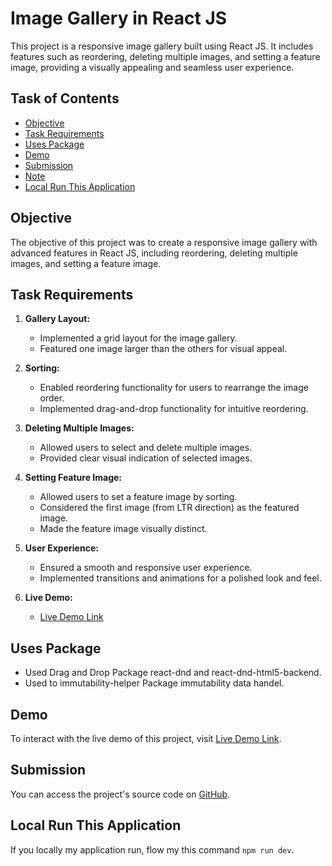 # Image Gallery in React JS

This project is a responsive image gallery built using React JS. It includes features such as reordering, deleting multiple images, and setting a feature image, providing a visually appealing and seamless user experience.

## Task of Contents
- [Objective](#objective)
- [Task Requirements](#task-requirements)
- [Uses Package](#uses-package)
- [Demo](#demo)
- [Submission](#submission)
- [Note](#note)
- [Local Run This Application](#local-run-this-application)

## Objective

The objective of this project was to create a responsive image gallery with advanced features in React JS, including reordering, deleting multiple images, and setting a feature image.

## Task Requirements

1. **Gallery Layout:**
   - Implemented a grid layout for the image gallery.
   - Featured one image larger than the others for visual appeal.
   
2. **Sorting:**
   - Enabled reordering functionality for users to rearrange the image order.
   - Implemented drag-and-drop functionality for intuitive reordering.

3. **Deleting Multiple Images:**
   - Allowed users to select and delete multiple images.
   - Provided clear visual indication of selected images.

4. **Setting Feature Image:**
   - Allowed users to set a feature image by sorting.
   - Considered the first image (from LTR direction) as the featured image.
   - Made the feature image visually distinct.

5. **User Experience:**
   - Ensured a smooth and responsive user experience.
   - Implemented transitions and animations for a polished look and feel.

6. **Live Demo:**
   - [Live Demo Link]()

## Uses Package

- Used Drag and Drop Package react-dnd and react-dnd-html5-backend.
- Used to immutability-helper Package immutability data handel.

## Demo

To interact with the live demo of this project, visit [Live Demo Link]().

## Submission

You can access the project's source code on [GitHub](https://github.com/ipptykhan1/Image-Gallery-project).

## Local Run This Application

If you locally my application run, flow my this command ```npm run dev```.
